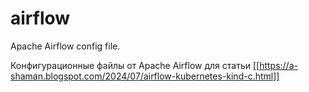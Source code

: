 # airflow
Apache Airflow config file.

Конфигурационные файлы от Apache Airflow для статьи [[https://a-shaman.blogspot.com/2024/07/airflow-kubernetes-kind-c.html]]
